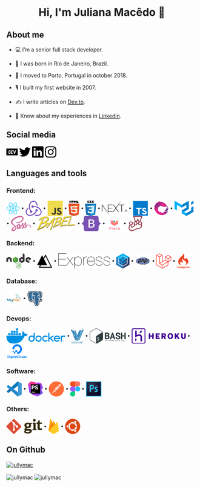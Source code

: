 # <p align="center">Hi, I'm Juliana Macêdo 👋 </p>

## About me

- 💻 I’m a senior full stack developer.

- 👶 I was born in Rio de Janeiro, Brazil.

- 🏡 I moved to Porto, Portugal in october 2018.

- 🎙️ I built my first website in 2007.

- ✍️ I write articles on [Dev.to](https://bit.ly/35e8aN3).

- 📄 Know about my experiences in [Linkedin](https://bit.ly/346sz7k).

## Social media

<p align="left">
<a href="https://bit.ly/35e8aN3" target="blank"><img align="center" src="./logos/dev-to.svg" alt="Dev.to: jullymac" height="30" /></a> <a href="https://bit.ly/3lZthcI" target="blank"><img align="center" src="./logos/twitter.svg" alt="Twitter: jullymac" height="30" /></a> <a href="https://bit.ly/346sz7k" target="blank"><img align="center" src="./logos/linkedin.svg" alt="Linkedin: juliana-macedo" height="30" /></a> <a href="https://bit.ly/3o2njcO" target="blank"><img align="center" src="./logos/instagram.svg" alt="Instagram: Jullymac" height="30" /></a>
</p>

## Languages and tools

### Frontend:

<p align="left">
<a href="https://reactjs.org" target="_blank"><img align="center" src="./logos/reactjs.svg" alt="ReactJs" title="ReactJs" height="40"/></a> &bull; <a href="https://redux.js.org" target="_blank"><img align="center" src="./logos/redux.svg" alt="Redux" title="Redux" height="40"/></a> &bull; <a href="https://developer.mozilla.org/en-US/docs/Web/JavaScript" target="_blank"><img align="center" src="./logos/javascript.svg" alt="Javascript" title="Javascript" height="40"/></a> &bull; <a href="https://www.w3.org/html/" target="_blank"><img align="center" src="./logos/html5.svg" alt="HTML 5" title="HTML 5" height="40"/></a> &bull; <a href="https://www.w3schools.com/css/" target="_blank"><img align="center" src="./logos/css3.svg" alt="CSS 3" title="CSS 3" height="40"/></a> &bull; <a href="https://nextjs.org/" target="_blank"><img align="center" src="./logos/nextjs.svg" alt="NextJs" title="NextJs" height="40"/></a> &bull; <a href="https://www.typescriptlang.org/" target="_blank"><img align="center" src="./logos/typescript.svg" alt="Typescript" title="Typescript" height="40"/></a> &bull; <a href="https://rxjs.dev/" target="_blank"><img align="center" src="./logos/rxjs.svg" alt="RxJS" title="RxJS" height="40"/></a> &bull; <a href="https://material-ui.com/" target="_blank"><img align="center" src="./logos/material-ui.svg" alt="Material UI" title="Material UI" height="40"/></a> &bull; <a href="https://sass-lang.com" target="_blank"><img align="center" src="./logos/sass.svg" alt="SASS" title="SASS" height="40"/></a> &bull; <a href="https://babeljs.io/" target="_blank"><img align="center" src="./logos/babel.svg" alt="Babel" title="Babel" height="40"/></a> &bull; <a href="https://getbootstrap.com" target="_blank"><img align="center" src="./logos/bootstrap.svg" alt="Bootstrap" title="Bootstrap" height="40"/></a> &bull; <a href="https://www.chartjs.org" target="_blank"><img align="center" src="./logos/chartjs.svg" alt="Chartjs"  title="Chartjs" height="40"/></a> &bull; <a href="https://jestjs.io" target="_blank"><img align="center" src="./logos/jestjs.svg" alt="Jest" title="Jest" height="40"/></a>
</p>

### Backend:

<p align="left">
<a href="https://nodejs.org" target="_blank"><img align="center" src="./logos/nodejs.svg" alt="Nodejs" title="Nodejs" height="40"/></a> &bull; <a href="https://adonisjs.com" target="_blank"><img align="center" src="./logos/adonisjs.svg" alt="Adonis" title="Adonis" height="40"/></a> &bull; <a href="https://expressjs.com" target="_blank"><img align="center" src="./logos/express.svg" alt="Express" title="Express" height="40"/></a> &bull; <a href="https://sequelize.org" target="_blank"><img align="center" src="./logos/sequelize.svg" alt="Sequelize" title="Sequelize" height="40"/></a> &bull; <a href="https://www.php.net" target="_blank"><img align="center" src="./logos/php.svg" alt="PHP" title="PHP" height="40"/></a> &bull; <a href="https://laravel.com/" target="_blank"><img align="center" src="./logos/laravel.svg" alt="Laravel" title="Laravel" height="40"/></a> &bull; <a href="https://codeigniter.com" target="_blank"><img align="center" src="./logos/codeigniter.svg" alt="Codeigniter" title="Codeigniter" height="40"/></a>
</p>

### Database:

<p align="left">
<a href="https://www.mysql.com/" target="_blank"><img align="center" src="./logos/mysql.svg" alt="MySQL" title="MySQL" height="40"/></a> &bull; <a href="https://www.postgresql.org" target="_blank"><img align="center" src="./logos/postgresql.svg" alt="PostgreSQL" title="PostgreSQL" height="40"/></a>
</p>

### Devops:

<p align="left">
<a href="https://www.docker.com/" target="_blank"><img align="center" src="./logos/docker.svg" alt="Docker" title="Docker" height="40"/></a> &bull; <a href="https://www.vagrantup.com/" target="_blank"><img align="center" src="./logos/vagrant.svg" alt="Vagrant" title="Vagrant" height="40"/></a> &bull; <a href="https://www.gnu.org/software/bash/" target="_blank"><img align="center" src="./logos/bash.svg" alt="Bash" title="Bash" height="40"/></a> &bull; <a href="https://heroku.com" target="_blank"><img align="center" src="./logos/heroku.svg" alt="Heroku" title="Heroku" height="40"/></a> &bull; <a href="https://www.digitalocean.com/" target="_blank"><img align="center" src="./logos/digitalocean.svg" alt="DigitalOcean" title="DigitalOcean" height="40"/></a>
</p>

### Software:

<p align="left">
<a href="https://code.visualstudio.com/" target="_blank"><img align="center" src="./logos/visual-studio-code.svg" alt="Visual Studio Code" title="Visual Studio Code" height="40"/></a> &bull; <a href="https://www.jetbrains.com/phpstorm/" target="_blank"><img align="center" src="./logos/phpstorm.svg" alt="PHPStorm" title="PHPStorm" height="40"/></a> &bull; <a href="https://postman.com" target="_blank"><img align="center" src="./logos/getpostman.svg" alt="Postman" title="Postman" height="40"/></a> &bull; <a href="https://www.figma.com/" target="_blank"><img align="center" src="./logos/figma.svg" alt="Figma" title="Figma" height="40"/></a> &bull; <a href="https://www.photoshop.com/en" target="_blank"><img align="center" src="./logos/photoshop-cc.svg" alt="Photoshop" title="Photoshop" height="40"/></a>
</p>

### Others:

<p align="left">
<a href="https://git-scm.com/" target="_blank"><img align="center" src="./logos/git.svg" alt="Git" title="Git" height="40"/></a> &bull; <a href="https://firebase.google.com/" target="_blank"><img align="center" src="./logos/firebase.svg" alt="Firebase" title="Firebase" height="40"/></a> &bull; <a href="https://ubuntu.com/" target="_blank"><img align="center" src="./logos/ubuntu.svg" alt="Ubuntu" title="Ubuntu" height="40"/></a>
</p>

## On Github

<a href="https://github.com/ryo-ma/github-profile-trophy"><img align="center" src="https://github-profile-trophy.vercel.app/?username=jullymac&margin-w=10" alt="jullymac" /></a>

<img align="center" src="https://github-readme-stats.vercel.app/api/top-langs?username=jullymac&show_icons=true&locale=en&layout=compact&langs_count=8" alt="jullymac" />

<img align="center" src="https://github-readme-stats.vercel.app/api?username=jullymac&show_icons=true&locale=en&count_private=true" alt="jullymac" />
